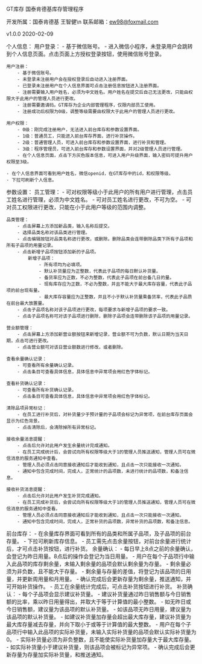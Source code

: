 GT库存 国泰肯德基库存管理程序

开发所属：国泰肯德基 王智健\n
联系邮箱：ew98@foxmail.com

v1.0.0 2020-02-09

个人信息：
    用户登录：
        - 基于微信账号。
        - 进入微信小程序，未登录用户会跳转到个人信息页面。点击页面上方授权登录按钮，使用微信账号登录。

    用户注册：
        - 基于微信账号。
        - 未登录未注册用户会在授权登录后自动进入注册界面。
        - 已登录未注册用户在个人信息界面可点击注册信息按钮进入注册界面。
        - 注册需要输入用户姓名，必须为中文姓名。用户姓名在提交后自己无法更改，只能由权限大于此用户的管理人员进行更改。
        - 注册需要邀请码。GT库存为企业内部管理程序，仅限内部员工使用。
        - 注册成功后权限为0级，调整等级需要由权限大于此用户的管理人员进行更改。

    用户权限：
        - 0级：刚完成注册用户，无法进入前台库存和参数设置界面。
        - 1级：普通员工，只能进入前台库存界面，进行补货操作。
        - 2级：普通管理人员，可进入前台库存和参数设置界面，进行补货和管理。
        - 3级：程序管理员，可进入前台库存和参数设置界面，并对2级管理人员进行管理。
        - 在个人信息页面，点击下方灰色版本信息，可进入用户升级界面，输入密码可提升用户权限至3级。

    - 在个人信息界面可看到用户姓名，微信openid，在GT库存中的id，和权限等级。
    - 下拉可刷新个人信息。

参数设置：
    员工管理：
        - 可对权限等级小于此用户的所有用户进行管理，点击员工姓名进行管理，必须为中文姓名。
        - 可对员工姓名进行更改，不可为空。
        - 可对员工权限进行更改，只能在小于此用户等级的范围内调整。

    品类管理：
        - 点击屏幕上方添加新品类，输入名称后提交。
        - 选择品类名称对该品类进行管理。
        - 点击编辑按钮对品类名称进行更改，或删除。删除品类会连带删除品类下所有子品项和所有子品项的用量记录。
        - 点击新增子品项按钮添加新的子品项。
            新增子品项：
                - 所有项均为必填项。
                - 默认补货量应为正整数，代表此子品项的每日默认补货量。
                - 备货率应为正数，不必为整数，代表此子品项在前台备几日的量。
                - 现有库存应为正数，不必为整数，并且不能大于最大库存容量，代表此子品项的前台现有量。
                - 最大库存容量应为正整数，并且不小于默认补货量乘备货率，代表此子品质在前台最大放置量。
        - 点击子品项名称对该子品项进行更改，每项要求与新增子品项的要求一致。
        - 点击子品项名称可对该子品项进行删除，删除子品项会连带删除该子品项的用量记录。

    营业额管理：
        - 点击屏幕上方添加新营业额按钮来新增记录，营业额不可为负数，默认日期为当天日期，点击可进行更改。
        - 点击营业额可对该日营业额数进行修改，或者删除。

    查看余量确认记录：
        - 可查看所有余量确认记录。
        - 点击条目可查看具体信息，具体信息中异常项会用红色字体标记。

    查看补货确认记录：
        - 可查看所有补货确认记录。
        - 点击条目可查看具体信息，具体信息中异常项会用红色字体标记。

    清除品项异常标记：
        - 在员工进行补货后，对补货量少于预计量的子品项会标记为异常项，在前台库存页面会显示为红色背景。
        - 点击清除后，会清除掉所有异常标记。

    接收余量消息提醒：
        - 点击后允许对此用户发生余量统计完成通知。
        - 在员工完成统计后，会尝试向所有权限等级大于1的管理人员推送通知，管理人员可在微信消息的服务通知中查看。
        - 管理人员必须点击同意接收通知后才能收到通知，且点击一次只能接收一次通知。
        - 通知中包含完成时间，完成人，正常统计的品项数，未进行统计的品项数，和备注信息。

    接收补货消息提醒：
        - 点击后允许对此用户发生补货完成通知。
        - 在员工完成补货后，会尝试向所有权限等级大于1的管理人员推送通知，管理人员可在微信消息的服务通知中查看。
        - 管理人员必须点击同意接收通知后才能收到通知，且点击一次只能接收一次通知。
        - 通知中包含完成时间，完成人，正常补货的品项数，异常补货的品项数，和备注信息。

前台库存：
    - 在余量库存界面可看到所有的品类和所属子品项，及子品项的前台存量。
    - 下拉可刷新库存信息。
    - 员工需先点击余量按钮，对前台余量进行统计后，才可点击补货按钮，进行补货。
        余量确认：
            - 每日早上8点之前的余量确认，会登记为昨日用量。8点后的操作会登记为当日用量。
            - 用户在每个子品项行中输入此品项的库存剩余量，未输入剩余量的品项会默认剩余量为存量。
            - 剩余量必须为非负数，且不能大于存量。
            - 剩余量与存量的差值，将登记为该品项的日用量，并更新周用量和月用量。 
            - 确认完成后会更新存量为剩余量，推送通知，并可开始补货操作。
    - 员工在余量统计完成后，可点击补货按钮进行补货。
        补货确认：
            - 每个子品项会显示建议补货量。
            - 建议补货量通过昨日销售额与今日销售额的比率，乘以昨日用量得出，并取大于等于计算值的最小整数。
            - 如无昨日或今日销售额，建议量为该品项的默认补货量。
            - 如该品项无昨日用量，建议量为该品项的默认补货量。
            - 如建议补货量加存量会超出最大库存量，建议补货量为最大库存量减去存量，并向下取小于或等于计算值的最大整数。
            - 用户在每个子品项行中输入此品项的实际补货量，未输入实际补货量的品项会默认实际补货量为0。
            - 实际补货量必须为非负整数，且不能使实际补货量加存量大于最大库存量。
            - 如实际补货量小于建议补货量，则该品项会被标记为异常项。
            - 确认完成后会更新存量为存量加实际补货量，和推送通知。
